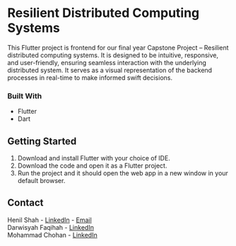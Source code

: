 
# Resilient Distributed Computing Systems
<!-- ABOUT THE PROJECT 
## About The Project -->
This Flutter project is frontend for our final year Capstone Project – Resilient distributed computing systems. It is designed to be intuitive, responsive, and user-friendly, ensuring seamless interaction with the underlying distributed system. It serves as a visual representation of the backend processes in real-time to make informed swift decisions.


### Built With
* Flutter
* Dart

## Getting Started
1. Download and install Flutter with your choice of IDE.
2. Download the code and open it as a Flutter project.
3. Run the project and it should open the web app in a new window in your default browser.

<!-- CONTACT -->
## Contact
Henil Shah - [LinkedIn](https://www.linkedin.com/in/henilshahssh) - [Email](mailto:henilshahssh@gmail.com)\
Darwisyah Faqihah - [LinkedIn](https://www.linkedin.com/in/darwisyah-faqihah-045b47b1/)\
Mohammad Chohan - [LinkedIn](https://www.linkedin.com/in/famulu/)
